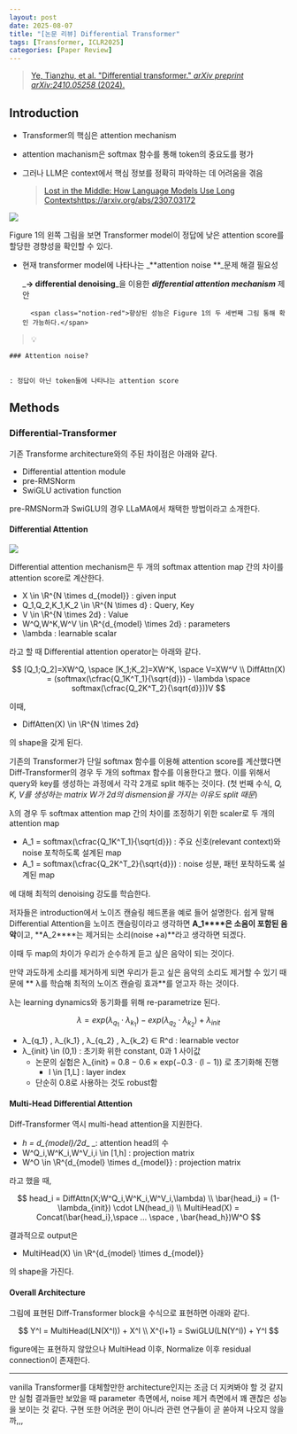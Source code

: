 ```yaml
---
layout: post
date: 2025-08-07
title: "[논문 리뷰] Differential Transformer"
tags: [Transformer, ICLR2025]
categories: [Paper Review]
---
```


> [Ye, Tianzhu, et al. "Differential transformer." ](https://arxiv.org/abs/2410.05258)[_arXiv preprint arXiv:2410.05258_](https://arxiv.org/abs/2410.05258)[ (2024).](https://arxiv.org/abs/2410.05258)



## Introduction

- Transformer의 핵심은 attention mechanism
- attention machanism은 softmax 함수를 통해 token의 중요도를 평가
- 그러나 LLM은 context에서 핵심 정보를 정확히 파악하는 데 어려움을 겪음

	> [Lost in the Middle: How Language Models Use Long Contextshttps://arxiv.org/abs/2307.03172](https://arxiv.org/abs/2307.03172)


![](https://prod-files-secure.s3.us-west-2.amazonaws.com/542b861c-36a8-4051-84e5-8804b6728dba/9083ea56-691a-4752-ae26-47f403431ac8/image.png?X-Amz-Algorithm=AWS4-HMAC-SHA256&X-Amz-Content-Sha256=UNSIGNED-PAYLOAD&X-Amz-Credential=ASIAZI2LB466TQWQ767A%2F20250912%2Fus-west-2%2Fs3%2Faws4_request&X-Amz-Date=20250912T050105Z&X-Amz-Expires=3600&X-Amz-Security-Token=IQoJb3JpZ2luX2VjEK3%2F%2F%2F%2F%2F%2F%2F%2F%2F%2FwEaCXVzLXdlc3QtMiJHMEUCIEn2%2BPEK3p8rKzySUvCXceVwErojuhX0RER2Qih3OLO2AiEAoqmidSmKcT1qC49kGQ0TDq0%2FexbVNboTKNQNFVFnI0Aq%2FwMIJRAAGgw2Mzc0MjMxODM4MDUiDFjyPdbsx%2BSWOccXCircA7iuZnWOwjGxW9UdH1mwddU3r5YnRNF2NV5dzk11AoqN%2BBOp3aKp9oEJVQL0asLVqpVK%2BDjVPGdfI1DxFp2HixgDJFsw1mftIgSWgMqbiXQyuUi8MKz86uB%2FyyXyCEOabLRU2z1YjK56BbsPHMOCBSjVHtqoNrEVYfCeL73yRgWIc5MZzxmO17Cs53sBqoH0VOl%2BFxb5I8LJEC16ebjwcjNu%2BOyn31hQ1vFJUnK%2F4nJyiV995yWxU9eOLonb8RxJiHqGF6TldtLJirx1t0kLHQsSjc6wOstgbzjfvDkHGs8a0mM7stsdWVNOWYIr6WTUw7axq2AHu0PYQR4nEvXmb5FpCcTBxyPNL7dstM4EiQmeaWdDS%2FgWdlz%2BbeMYnF5DoUQPW7uhXPz88uDu5BalsiacGoflEUG2CePrPEeg7RgtUOfFXYnUvGGvEbHbZVe3XqQFwV5wM2LtIhS7U%2FhN4CaB25czvITxtQwK3Uh2AjhNOMzUOV20ArO7ao2QiFkzxmHCqnSY7k7X89h2Z0G%2B5P2NchZNQqqJc2zvnAqK%2BGYJqQy2%2BXUXBjEex5xop6aqaq9LLnkXxVRZ75JY6%2Fn4i83Iisrtr7L0BUy%2FIpc6CLygzuOVI38%2Fz5nZ9ysUMPK%2FjsYGOqUBsCBoO313Lwgh%2FcAeuAx0DazvDEDZ6Tg9dTtQTdO9oJ3iJENiGhu9%2F8sAcEn0X4XFSSQDrVjdalr069TK%2FKKreq2mKnaYnvlb%2BJTc2wEoFQYzQ6893tGqC%2BmvAoSTa6r%2B5gL3w7RO6sTIpIfyD6zPjGb9AfsG00Hv9Sl6IICGR6fH8kuAW8NwzhmSV9Hsuu8GWzg45ff3nLZ7G%2FLRNeG8LkoRxJdz&X-Amz-Signature=2edac2121ebcd98cd2b3556464d7b91a47ebcb99acaca69c6f0e2d2779f3c1e8&X-Amz-SignedHeaders=host&x-amz-checksum-mode=ENABLED&x-id=GetObject)


Figure 1의 왼쪽 그림을 보면 Transformer model이 정답에 낮은 attention score를 할당한 경향성을 확인할 수 있다.

- 현재 transformer model에 나타나는 _**attention noise **_문제 해결 필요성

	_**→ differential denoising**_을 이용한 _**differential attention mechanism**_ 제안


		<span class="notion-red">향상된 성능은 Figure 1의 두 세번째 그림 통해 확인 가능하다.</span>


> 💡 


	### Attention noise?


	: 정답이 아닌 token들에 나타나는 attention score



## Methods



### Differential-Transformer


기존 Transforme architecture와의 주된 차이점은 아래와 같다.

- Differential attention module
- pre-RMSNorm
- SwiGLU activation function

pre-RMSNorm과 SwiGLU의 경우 LLaMA에서 채택한 방법이라고 소개한다.



#### Differential Attention


![](https://prod-files-secure.s3.us-west-2.amazonaws.com/542b861c-36a8-4051-84e5-8804b6728dba/116d70b2-1963-4810-9167-f4c7d8a06e8f/image.png?X-Amz-Algorithm=AWS4-HMAC-SHA256&X-Amz-Content-Sha256=UNSIGNED-PAYLOAD&X-Amz-Credential=ASIAZI2LB466TQWQ767A%2F20250912%2Fus-west-2%2Fs3%2Faws4_request&X-Amz-Date=20250912T050105Z&X-Amz-Expires=3600&X-Amz-Security-Token=IQoJb3JpZ2luX2VjEK3%2F%2F%2F%2F%2F%2F%2F%2F%2F%2FwEaCXVzLXdlc3QtMiJHMEUCIEn2%2BPEK3p8rKzySUvCXceVwErojuhX0RER2Qih3OLO2AiEAoqmidSmKcT1qC49kGQ0TDq0%2FexbVNboTKNQNFVFnI0Aq%2FwMIJRAAGgw2Mzc0MjMxODM4MDUiDFjyPdbsx%2BSWOccXCircA7iuZnWOwjGxW9UdH1mwddU3r5YnRNF2NV5dzk11AoqN%2BBOp3aKp9oEJVQL0asLVqpVK%2BDjVPGdfI1DxFp2HixgDJFsw1mftIgSWgMqbiXQyuUi8MKz86uB%2FyyXyCEOabLRU2z1YjK56BbsPHMOCBSjVHtqoNrEVYfCeL73yRgWIc5MZzxmO17Cs53sBqoH0VOl%2BFxb5I8LJEC16ebjwcjNu%2BOyn31hQ1vFJUnK%2F4nJyiV995yWxU9eOLonb8RxJiHqGF6TldtLJirx1t0kLHQsSjc6wOstgbzjfvDkHGs8a0mM7stsdWVNOWYIr6WTUw7axq2AHu0PYQR4nEvXmb5FpCcTBxyPNL7dstM4EiQmeaWdDS%2FgWdlz%2BbeMYnF5DoUQPW7uhXPz88uDu5BalsiacGoflEUG2CePrPEeg7RgtUOfFXYnUvGGvEbHbZVe3XqQFwV5wM2LtIhS7U%2FhN4CaB25czvITxtQwK3Uh2AjhNOMzUOV20ArO7ao2QiFkzxmHCqnSY7k7X89h2Z0G%2B5P2NchZNQqqJc2zvnAqK%2BGYJqQy2%2BXUXBjEex5xop6aqaq9LLnkXxVRZ75JY6%2Fn4i83Iisrtr7L0BUy%2FIpc6CLygzuOVI38%2Fz5nZ9ysUMPK%2FjsYGOqUBsCBoO313Lwgh%2FcAeuAx0DazvDEDZ6Tg9dTtQTdO9oJ3iJENiGhu9%2F8sAcEn0X4XFSSQDrVjdalr069TK%2FKKreq2mKnaYnvlb%2BJTc2wEoFQYzQ6893tGqC%2BmvAoSTa6r%2B5gL3w7RO6sTIpIfyD6zPjGb9AfsG00Hv9Sl6IICGR6fH8kuAW8NwzhmSV9Hsuu8GWzg45ff3nLZ7G%2FLRNeG8LkoRxJdz&X-Amz-Signature=4c4481831e12bd9869d6a46a9d43d5e24e9a90f6c2e1cfb52dadf00c39c7eac3&X-Amz-SignedHeaders=host&x-amz-checksum-mode=ENABLED&x-id=GetObject)


Differential attention mechanism은 두 개의 softmax attention map 간의 차이를 attention score로 계산한다.

- X \in \R^{N \times d\_{model}} : given input
- Q\_1,Q\_2,K\_1,K\_2 \in \R^{N \times d} : Query, Key
- V \in \R^{N \times 2d} : Value
- W^Q,W^K,W^V \in \R^{d\_{model} \times 2d} : parameters
- \lambda : learnable scalar

라고 할 때 Differential attention operator는 아래와 같다.


$$
[Q_1;Q_2]=XW^Q, \space [K_1;K_2]=XW^K, \space V=XW^V \\
DiffAttn(X) = (softmax(\cfrac{Q_1K^T_1}{\sqrt{d}}) - \lambda \space softmax(\cfrac{Q_2K^T_2}{\sqrt{d}}))V
$$


이때,

- DiffAtten(X) \in \R^{N \times 2d}

의 shape을 갖게 된다.


기존의 Transformer가 단일 softmax 함수를 이용해 attention score를 계산했다면 Diff-Transformer의 경우 두 개의 softmax 함수를 이용한다고 했다. 이를 위해서 query와 key를 생성하는 과정에서 각각 2개로 split 해주는 것이다. <span class="notion-red">(첫 번째 수식, </span><span class="notion-red">_Q, K, V를 생성하는 matrix W가 2d의 dismension을 가지는 이유도 split 때문_</span><span class="notion-red">)</span>


 λ의 경우 두 softmax attention map 간의 차이를 조정하기 위한 scaler로 두 개의 attention map

- A\_1 = softmax(\cfrac{Q\_1K^T\_1}{\sqrt{d}}) : 주요 신호(relevant context)와 noise 포착하도록 설계된 map
- A\_1 = softmax(\cfrac{Q\_2K^T\_2}{\sqrt{d}}) : noise 성분, 패턴 포착하도록 설계된 map 

에 대해 최적의 denoising 강도를 학습한다.


저자들은 introduction에서 노이즈 캔슬링 헤드폰을 예로 들어 설명한다. 쉽게 말해 Differential Attention을 노이즈 캔슬링이라고 생각하면 **A\_1****은 소음이 포함된 음악**이고, **A\_2****는 제거되는 소리(noise +a)**라고 생각하면 되겠다. 


이때 두 map의 차이가 우리가 순수하게 듣고 싶은 음악이 되는 것이다. 


만약 과도하게 소리를 제거하게 되면 우리가 듣고 싶은 음악의 소리도 제거할 수 있기 때문에 ** λ를 학습해 최적의 노이즈 캔슬링 효과**를 얻고자 하는 것이다.


λ는 learning dynamics와 동기화를 위해 re-parametrize 된다.


$$
\lambda = exp(\lambda_{q_1} \cdot \lambda_{k_1}) - exp(\lambda_{q_2} \cdot \lambda_{k_2}) + \lambda_{init}
$$

- λ\_{q\_1} , λ\_{k\_1} , λ\_{q\_2} , λ\_{k\_2} ∈ R^d : learnable vector
- λ\_{init} \in (0,1) : 초기화 위한 constant, 0과 1 사이값
	- 논문의 실험은 λ\_{init} = 0.8 − 0.6 × exp(−0.3 · (l − 1)) 로 초기화해 진행
		- l \in [1,L] : layer index
	- 단순히 0.8로 사용하는 것도 robust함


#### **Multi-Head Differential Attention**


Diff-Transformer 역시 multi-head attention을 지원한다.

- _h = d\_{model}/2d__ _: attention head의 수
- W^Q\_i,W^K\_i,W^V\_i,i \in [1,h] : projection matrix
- W^O \in \R^{d\_{model} \times d\_{model}} : projection matrix

라고 했을 때,


$$
head_i = DiffAttn(X;W^Q_i,W^K_i,W^V_i,\lambda) \\
\bar{head_i} = (1-\lambda_{init}) \cdot LN(head_i) \\
MultiHead(X) = Concat(\bar{head_i},\space ... \space , \bar{head_h})W^O
$$


결과적으로 output은

- MultiHead(X) \in \R^{d\_{model} \times d\_{model}}

의 shape을 가진다.



#### Overall Architecture


그림에 표현된 Diff-Transformer block을 수식으로 표현하면 아래와 같다.


$$
Y^l = MultiHead(LN(X^l)) + X^l \\
X^{l+1} = SwiGLU(LN(Y^l)) + Y^l
$$


figure에는 표현하지 않았으나 MultiHead 이후, Normalize 이후 residual connection이 존재한다.


---


vanilla Transformer를 대체할만한 architecture인지는 조금 더 지켜봐야 할 것 같지만 실험 결과들만 보았을 때 parameter 측면에서, noise 제거 측면에서 꽤 괜찮은 성능을 보이는 것 같다. 구현 또한 어려운 편이 아니라 관련 연구들이 곧 쏟아져 나오지 않을까,,,


